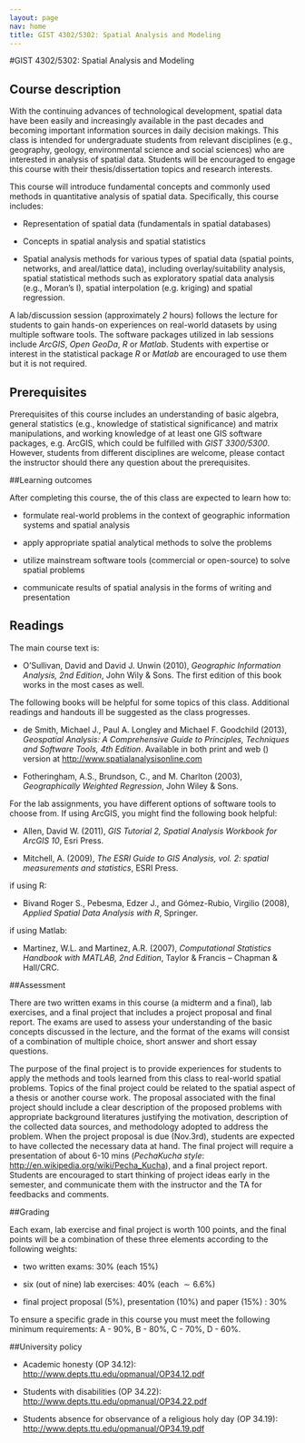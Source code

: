 ```yaml
---
layout: page
nav: home
title: GIST 4302/5302: Spatial Analysis and Modeling
---
```


#GIST 4302/5302: Spatial Analysis and Modeling


## Course description

With the continuing advances of technological development, spatial data
have been easily and increasingly available in the past decades and
becoming important information sources in daily decision makings. This
class is intended for undergraduate students from relevant disciplines
(e.g., geography, geology, environmental science and social sciences)
who are interested in analysis of spatial data. Students will be
encouraged to engage this course with their thesis/dissertation topics
and research interests.

This course will introduce fundamental concepts and commonly used
methods in quantitative analysis of spatial data. Specifically, this
course includes:

-   Representation of spatial data (fundamentals in spatial databases)

-   Concepts in spatial analysis and spatial statistics

-   Spatial analysis methods for various types of spatial data (spatial
    points, networks, and areal/lattice data), including
    overlay/suitability analysis, spatial statistical methods such as
    exploratory spatial data analysis (e.g., Moran’s I), spatial
    interpolation (e.g. kriging) and spatial regression.

A lab/discussion session (approximately *2* hours) follows the lecture for
students to gain hands-on experiences on real-world datasets by using
multiple software tools. The software packages utilized in lab sessions
include *ArcGIS*, *Open GeoDa*, *R* or *Matlab*. Students with expertise or
interest in the statistical package *R* or *Matlab* are encouraged to use
them but it is not required.

## Prerequisites

Prerequisites of this course includes an understanding of basic algebra,
general statistics (e.g., knowledge of statistical significance) and
matrix manipulations, and working knowledge of at least one GIS software
packages, e.g. ArcGIS, which could be fulfilled with <span>*GIST
3300/5300*</span>. However, students from different disciplines are
welcome, please contact the instructor should there any question about
the prerequisites.

##Learning outcomes

After completing this course, the of this class are expected to learn
how to:

-   formulate real-world problems in the context of geographic
    information systems and spatial analysis

-   apply appropriate spatial analytical methods to solve the problems

-   utilize mainstream software tools (commercial or open-source) to
    solve spatial problems

-   communicate results of spatial analysis in the forms of writing and
    presentation

## Readings

The main course text is:

-   O’Sullivan, David and David J. Unwin (2010), *Geographic Information
    Analysis, 2nd Edition*, John Wily & Sons. The first edition of this
    book works in the most cases as well.

The following books will be helpful for some topics of this class.
Additional readings and handouts ill be suggested as the class
progresses.

-   de Smith, Michael J., Paul A. Longley and Michael F. Goodchild
    (2013), *Geospatial Analysis: A Comprehensive Guide to Principles,
    Techniques and Software Tools, 4th Edition*. Available in both print
    and web () version at <http://www.spatialanalysisonline.com>

-   Fotheringham, A.S., Brundson, C., and M. Charlton (2003),
    *Geographically Weighted Regression*, John Wiley & Sons.

For the lab assignments, you have different options of software tools to
choose from. If using ArcGIS, you might find the following book helpful:

-   Allen, David W. (2011), *GIS Tutorial 2, Spatial Analysis Workbook
    for ArcGIS 10*, Esri Press.

-   Mitchell, A. (2009), *The ESRI Guide to GIS Analysis, vol. 2:
    spatial measurements and statistics*, ESRI Press.

if using R:

-   Bivand Roger S., Pebesma, Edzer J., and Gómez-Rubio, Virgilio
    (2008), *Applied Spatial Data Analysis with R*, Springer.

if using Matlab:

-   Martinez, W.L. and Martinez, A.R. (2007), *Computational Statistics
    Handbook with MATLAB, 2nd Edition*, Taylor & Francis – Chapman
    & Hall/CRC.

##Assessment

There are two written exams in this course (a midterm and a final), lab
exercises, and a final project that includes a project proposal and
final report. The exams are used to assess your understanding of the
basic concepts discussed in the lecture, and the format of the exams
will consist of a combination of multiple choice, short answer and short
essay questions.

The purpose of the final project is to provide experiences for students
to apply the methods and tools learned from this class to real-world
spatial problems. Topics of the final project could be related to the
spatial aspect of a thesis or another course work. The proposal
associated with the final project should include a clear description of
the proposed problems with appropriate background literatures justifying
the motivation, description of the collected data sources, and
methodology adopted to address the problem. When the project proposal is
due (Nov.3rd), students are expected to have collected the necessary
data at hand. The final project will require a presentation of about
6-10 mins (*PechaKucha style*:
<http://en.wikipedia.org/wiki/Pecha_Kucha>), and a final project report.
Students are encouraged to start thinking of project ideas early in the
semester, and communicate them with the instructor and the TA for
feedbacks and comments.

##Grading

Each exam, lab exercise and final project is worth $100$ points, and the
final points will be a combination of these three elements according to
the following weights:

-   two written exams: 30% (each 15%)

-   six (out of nine) lab exercises: 40% (each $\sim 6.6\%$)

-   final project proposal (5%), presentation (10%) and paper (15%) :
    30%

To ensure a specific grade in this course you must meet the following
minimum requirements: A - 90%, B - 80%, C - 70%, D - 60%.

##University policy

-   Academic honesty (OP 34.12):
    <http://www.depts.ttu.edu/opmanual/OP34.12.pdf>

-   Students with disabilities (OP 34.22):
    <http://www.depts.ttu.edu/opmanual/OP34.22.pdf>

-   Students absence for observance of a religious holy day (OP 34.19):
    <http://www.depts.ttu.edu/opmanual/OP34.19.pdf>

